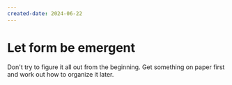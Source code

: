 ```yaml
---
created-date: 2024-06-22
---
```


# Let form be emergent

Don't try to figure it all out from the beginning. Get something on paper first and work out how to organize it later.